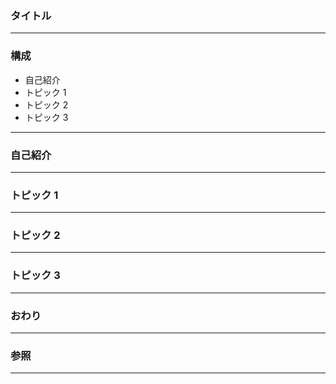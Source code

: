 ### タイトル

---

### 構成

- 自己紹介
- トピック 1
- トピック 2
- トピック 3

---

### 自己紹介

---

### トピック 1

---

### トピック 2

---

### トピック 3

---

### おわり

---

### 参照

---
